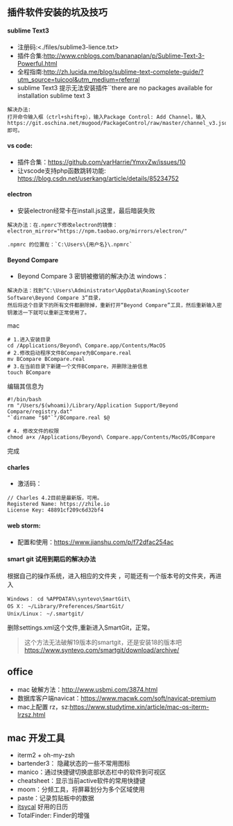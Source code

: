 ## 插件软件安装的坑及技巧

#### sublime Text3

- 注册码:<./files/sublime3-lience.txt>
- 插件合集:<http://www.cnblogs.com/bananaplan/p/Sublime-Text-3-Powerful.html>
- 全程指南:<http://zh.lucida.me/blog/sublime-text-complete-guide/?utm_source=tuicool&utm_medium=referral>
- sublime Text3 提示无法安装插件``there are no packages available for installation sublime text 3
```
解决办法:
打开命令输入框（ctrl+shift+p），输入Package Control: Add Channel，输入
https://git.oschina.net/mugood/PackageControl/raw/master/channel_v3.json 即可。
```

#### vs code:
- 插件合集：<https://github.com/varHarrie/YmxvZw/issues/10>
- 让vscode支持php函数跳转功能: <https://blog.csdn.net/userkang/article/details/85234752>

#### electron
- 安装electron经常卡在install.js这里，最后暗装失败

```
解决办法：在.npmrc下修改electron的镜像：electron_mirror="https://npm.taobao.org/mirrors/electron/"

.npmrc 的位置在：`C:\Users\{用户名}\.npmrc`
```
#### Beyond Compare 

- Beyond Compare 3 密钥被撤销的解决办法
windows：
```
解决办法：找到“C:\Users\Administrator\AppData\Roaming\Scooter Software\Beyond Compare 3”目录，
然后将这个目录下的所有文件都删除掉，重新打开“Beyond Compare”工具，然后重新输入密钥激活一下就可以重新正常使用了。
```

mac
```
# 1.进入安装目录
cd /Applications/Beyond\ Compare.app/Contents/MacOS
# 2.修改启动程序文件BCompare为BCompare.real
mv BCompare BCompare.real
# 3.在当前目录下新建一个文件BCompare，并删除注册信息
touch BCompare
```
编辑其信息为
```
#!/bin/bash
rm "/Users/$(whoami)/Library/Application Support/Beyond Compare/registry.dat"
"`dirname "$0"`"/BCompare.real $@ 
```

```
# 4. 修改文件的权限
chmod a+x /Applications/Beyond\ Compare.app/Contents/MacOS/BCompare
```
完成

#### charles
- 激活码：
```
// Charles 4.2目前是最新版，可用。
Registered Name: https://zhile.io
License Key: 48891cf209c6d32bf4
```

#### web storm:
- 配置和使用：<https://www.jianshu.com/p/f72dfac254ac>

#### smart git 试用到期后的解决办法

根据自己的操作系统，进入相应的文件夹 ，可能还有一个版本号的文件夹，再进入
```
Windows： cd %APPDATA%\syntevo\SmartGit\
OS X： ~/Library/Preferences/SmartGit/
Unix/Linux： ~/.smartgit/
```
删除settings.xml这个文件,重新进入SmartGit，正常。

> 这个方法无法破解19版本的smartgit，还是安装18的版本吧<https://www.syntevo.com/smartgit/download/archive/>

## office 

- mac 破解方法：<http://www.usbmi.com/3874.html>
- 数据库客户端navicat：https://www.macwk.com/soft/navicat-premium
- mac上配置 rz，sz:<https://www.studytime.xin/article/mac-os-iterm-lrzsz.html>

## mac 开发工具
- iterm2 + oh-my-zsh 
- bartender3： 隐藏状态的一些不常用图标
- manico：通过快捷键切换底部状态栏中的软件到可视区
- cheatsheet：显示当前active软件的常用快捷键
- moom：分频工具，将屏幕划分为多个区域使用
- paste：记录剪贴板中的数据
- [itsycal](https://www.mowglii.com/itsycal/versionhistory.html) 好用的日历
- TotalFinder: Finder的增强
